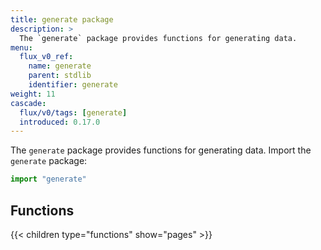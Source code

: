 ```yaml
---
title: generate package
description: >
  The `generate` package provides functions for generating data.
menu:
  flux_v0_ref:
    name: generate 
    parent: stdlib
    identifier: generate
weight: 11
cascade:
  flux/v0/tags: [generate]
  introduced: 0.17.0
---
```


<!------------------------------------------------------------------------------

IMPORTANT: This page was generated from comments in the Flux source code. Any
edits made directly to this page will be overwritten the next time the
documentation is generated. 

To make updates to this documentation, update the comments above the package
declaration in the Flux source code:

https://github.com/influxdata/flux/blob/master/stdlib/generate/generate.flux

Contributing to Flux: https://github.com/influxdata/flux#contributing
Fluxdoc syntax: https://github.com/influxdata/flux/blob/master/docs/fluxdoc.md

------------------------------------------------------------------------------->

The `generate` package provides functions for generating data.
Import the `generate` package:

```js
import "generate"
```




## Functions

{{< children type="functions" show="pages" >}}

